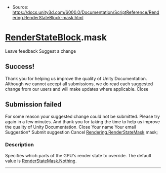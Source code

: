 * Source: https://docs.unity3d.com/6000.0/Documentation/ScriptReference/Rendering.RenderStateBlock-mask.html

#  [RenderStateBlock](https://docs.unity3d.com/6000.0/Documentation/ScriptReference/Rendering.RenderStateBlock.html).mask
Leave feedback
Suggest a change
## Success!
Thank you for helping us improve the quality of Unity Documentation. Although we cannot accept all submissions, we do read each suggested change from our users and will make updates where applicable.
Close
## Submission failed
For some reason your suggested change could not be submitted. Please <a>try again</a> in a few minutes. And thank you for taking the time to help us improve the quality of Unity Documentation.
Close
Your name Your email Suggestion* Submit suggestion
Cancel
[Rendering.RenderStateMask](https://docs.unity3d.com/6000.0/Documentation/ScriptReference/Rendering.RenderStateMask.html) mask; 
### Description
Specifies which parts of the GPU's render state to override.
The default value is [RenderStateMask.Nothing](https://docs.unity3d.com/6000.0/Documentation/ScriptReference/Rendering.RenderStateMask.Nothing.html).
* * *
